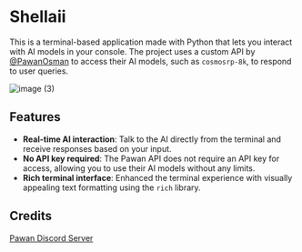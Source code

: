 # Shellaii

This is a terminal-based application made with Python that lets you interact with AI models in your console. The project uses a custom API by [@PawanOsman](https://github.com/PawanOsman/ChatGPT) to access their AI models, such as `cosmosrp-8k`, to respond to user queries.

![image (3)](https://github.com/user-attachments/assets/d29f07a5-5b39-4596-ac55-11532563d1d4)

## Features

- **Real-time AI interaction**: Talk to the AI directly from the terminal and receive responses based on your input.
- **No API key required**: The Pawan API does not require an API key for access, allowing you to use their AI models without any limits.
- **Rich terminal interface**: Enhanced the terminal experience with visually appealing text formatting using the `rich` library.


## Credits
[Pawan Discord Server](https://discord.gg/pawan)

